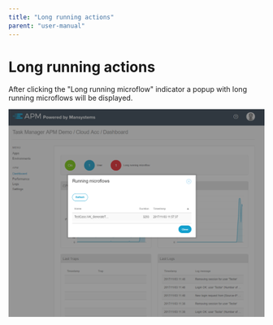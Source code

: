 ```yaml
---
title: "Long running actions"
parent: "user-manual"
---
```


# Long running actions
After clicking the "Long running microflow" indicator a popup with long running microflows will be displayed.

 ![](attachments/long-running-actions.png)



